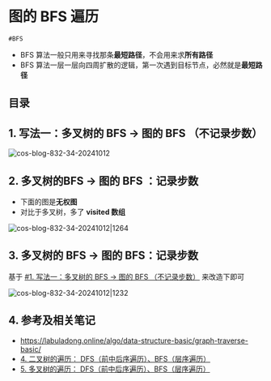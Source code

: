 
# 图的 BFS 遍历


`#BFS` 

- BFS 算法一般只用来寻找那条**最短路径**，不会用来求**所有路径**
- BFS 算法一层一层向四周扩散的逻辑，第一次遇到目标节点，必然就是**最短路径**


## 目录
<!-- toc -->
 ## 1. 写法一：多叉树的 BFS →  图的 BFS （不记录步数） 

![cos-blog-832-34-20241012](https://blog-1310531898.cos.ap-beijing.myqcloud.com/832-34-20241012/Pasted%20image%2020240915203402.png)

## 2. 多叉树的BFS → 图的 BFS ：记录步数

- 下面的图是**无权图**
- 对比于多叉树，多了 **visited 数组** 

![cos-blog-832-34-20241012|1264](https://blog-1310531898.cos.ap-beijing.myqcloud.com/832-34-20241012/Pasted%20image%2020240915204210.png)

## 3. 多叉树的 BFS → 图的 BFS：记录步数

基于 [#1. 写法一：多叉树的 BFS → 图的 BFS （不记录步数）](/post/AhlclR1c.html#1-写法一多叉树的-BFS-→-图的-BFS-（不记录步数）) 来改造下即可

![cos-blog-832-34-20241012|1232](https://blog-1310531898.cos.ap-beijing.myqcloud.com/832-34-20241012/Pasted%20image%2020240915205022.png)

## 4. 参考及相关笔记

- https://labuladong.online/algo/data-structure-basic/graph-traverse-basic/
- [4. 二叉树的遍历： DFS（前中后序遍历）、BFS（层序遍历）](/post/nzOnPf0n.html)
- [5. 多叉树的遍历： DFS（前中后序遍历）、BFS（层序遍历）](/post/Gxotoelg.html)

